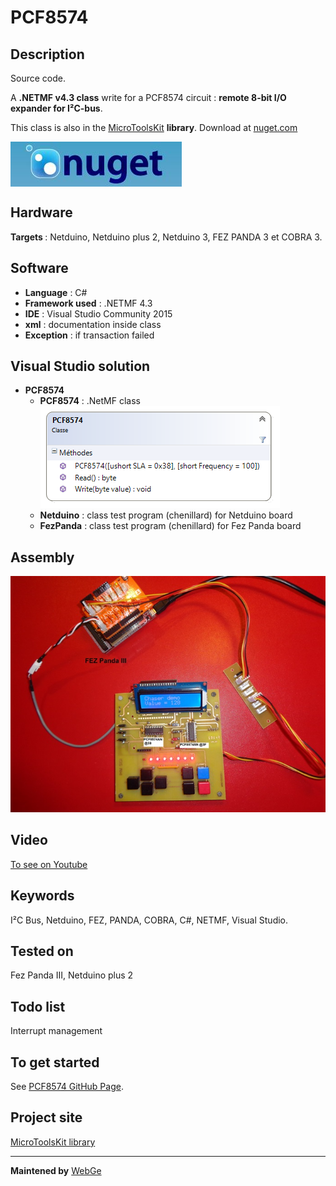 # PCF8574

<strong>Description</strong>
-------------------------------------
Source code.

A <strong>.NETMF v4.3 class</strong> write for a PCF8574 circuit : <strong>remote 8-bit I/O expander for I²C-bus</strong>. 

This class is also in the <a href="https://www.nuget.org/packages/WEBGE.Microtoolskit/" target="_blank">MicroToolsKit</a> <strong>library</strong>. Download at <a href="https://www.nuget.org" target="_blank">nuget.com</a>

 <img src="img/nuget.JPG" align="center" />

<strong>Hardware</strong>
---------------------
<strong> Targets </strong>: Netduino, Netduino plus 2, Netduino 3, FEZ PANDA 3 et COBRA 3.

<strong>Software</strong>
---------------------
<ul>
<li><strong>Language</strong> : C#</li>
<li><strong>Framework used</strong> : .NETMF 4.3</li>
<li><strong>IDE</strong> : Visual Studio Community 2015</li>
<li><strong>xml</strong> : documentation inside class </li> 
<li><strong>Exception</strong> : if transaction failed</li>
</ul>

<strong> Visual Studio solution</strong>
-------------------------------------
<ul>
<li><strong>PCF8574</strong>
<ul>
<li><strong>PCF8574</strong> : .NetMF class</li>
<img src="img/pcf8574.png" />
<li><strong>Netduino</strong> : class test program (chenillard) for Netduino board</li>
<li><strong>FezPanda</strong> : class test program (chenillard) for Fez Panda board</li>
</ul>
</li>
</ul>

<strong>Assembly</strong>
--------------------------
<img src="img/I2CFezPanda.JPG" />

<strong>Video</strong>
-------------------
<a href="https://youtu.be/SiBJkD3GNTo" target="_blank">To see on Youtube</a>

<strong>Keywords</strong>
----------------------------
I²C Bus, Netduino, FEZ, PANDA, COBRA, C#, NETMF, Visual Studio.

<strong>Tested on</strong>
-------------------
Fez Panda III, Netduino plus 2

<strong>Todo list</strong>
-------------------
Interrupt management

<strong>To get started</strong>
--------------------
See <a href="http://webge.github.io/PCF8574/" target="_blank">PCF8574 GitHub Page</a>.

<strong>Project site</strong>
--------------------
<a href ="https://csharpembarquenetduino.wikispaces.com/6.+MicroToolsKit+library">MicroToolsKit library</a>
<hr>
<strong>Maintened by</strong> <a href="mailto:philippemariano@gmail.com">WebGe</a>
